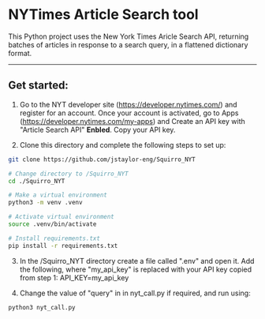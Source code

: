 # NYTimes Article Search tool

This Python project uses the New York Times Aricle Search API, returning batches of articles in response to a search query, in a flattened dictionary format.

---

## Get started:

1. Go to the NYT developer site (https://developer.nytimes.com/) and register for an account. Once your account is activated, go to Apps (https://developer.nytimes.com/my-apps) and Create an API key with "Article Search API" **Enbled**. Copy your API key.

2. Clone this directory and complete the following steps to set up: 

```bash
git clone https://github.com/jstaylor-eng/Squirro_NYT

# Change directory to /Squirro_NYT
cd ./Squirro_NYT

# Make a virtual environment
python3 -m venv .venv

# Activate virtual environment
source .venv/bin/activate

# Install requirements.txt
pip install -r requirements.txt

```

3. In the /Squirro_NYT directory create a file called ".env" and open it. Add the following, where "my_api_key" is replaced with your API key copied from step 1:
API_KEY=my_api_key

4. Change the value of "query" in in nyt_call.py if required, and run using:
```bash
python3 nyt_call.py
